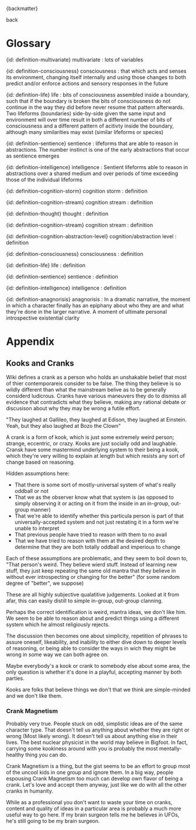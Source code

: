 {backmatter}

back

# Glossary

{id: definition-multivariate}
multivariate
: lots of variables

{id: definition-consciousness}
consciousness
: that which acts and senses its environment, changing itself internally and using those changes to both predict and/or enforce actions and sensory responses in the future


{id: definition-life}
life
: bits of consciousness assembled inside a boundary, such that if the boundary is broken the bits of consciousness do not continue in the way they did before never resume that pattern afterwards. Two lifeforms (boundaries) side-by-side given the same input and environment will over time result in both a different number of bits of consciousness and a different pattern of acitivty inside the boundary, although many similarities may exist (similar lifeforms or species)


{id: definition-sentience}
sentience
: lifeforms that are able to reason in abstractions. The number instinct is one of the early abstractions that occur as sentience emerges

{id: definition-intelligence}
intelligence
: Sentient lifeforms able to reason in abstractions over a shared medium and over periods of time exceeding those of the individual lifeforms

{id: definition-cognition-storm}
cognition storm
: definition

{id: definition-cognition-stream}
cognition stream
: definition

{id: definition-thought}
thought
: definition

{id: definition-cognition-stream}
cognition stream
: definition

{id: definition-cognition-abstraction-level}
cognition/abstraction level
: definition

{id: definition-consciousness}
consciousness
: definition

{id: definition-life}
life
: definition

{id: definition-sentience}
sentience
: definition

{id: definition-intelligence}
intelligence
: definition

{id: definition-anagnorisis}
anagnorisis
: In a dramatic narrative, the moment in which a character finally has an epiphany about who they are and what they're done in the larger narrative. A moment of ultimate personal introspective existential clarity


# Appendix

## Kooks and Cranks

Wiki defines a crank as a person who holds an unshakable belief that most of thier contemporareis consider to be false. The thing they believe is so wildly different than what the mainstream belive as to be generally considerd ludicrous. Cranks have various maneuvers they do to dismiss all evidence that contradicts what they believe, making any rational debate or discusison about why they may be wrong a futile effort.

"They laughed at Gallileo, they laughed at Edison, they laughed at Einstein. Yeah, but they also laughed at Bozo the Clown"

A crank is a form of kook, which is just some extremely weird person; strange, eccentric, or crazy. Kooks are just socially odd and laughable. Cransk have some mastermind underlying system to their being a kook, which they're very willing to explain at length but which resists any sort of change based on reasoning.

Hidden assumptions here:

- That there is some sort of mostly-universal system of what's really oddball or not
- That we as the observer know what that system is (as opposed to simply observing it or acting on it from the inside in an in-group, out-group manner)
- That we're able to identify whether this particula person is part of that universally-accepted system and not just restating it in a form we're unable to interpret
- That previous people have tried to reason with them to no avail
- That we have tried to reason with them at the desired depth to determine that they are both totally oddball and imperious to change

Each of these assumptions are problematic, and they seem to boil down to, "That person's weird. They believe wierd stuff. Instead of learning new stuff, they just keep repeating the same old mantra that they believe in without ever introspecting or changing for the better" (for some random degree of "better", we suppose)

These are all highly subjective qualatitive judgements. Looked at it from afar, this can easliy distill to simple in-group, out-group clanning.

Perhaps the correct identification is weird, mantra ideas, we don't like him. We seem to be able to reason about and predict things using a different system which he almost religiously rejects.

The discussion then becomes one about simplicity, repetition of phrases to assure oneself, likeability, and inability to either dive down to deeper levels of reasoning, or being able to consider the ways in wich they might be wrong in some way we can both agree on.

Maybe everybody's a kook or crank to somebody else about some area, the only question is whether it's done in a playful, accepting manner by both parties.

Kooks are folks that believe things we don't that we think are simple-minded and we don't like them.

### Crank Magnetism

Probably very true. People stuck on odd, simplistic ideas are of the same character type. That doesn't tell us anything about whether they are right or wrong (Most likely wrong). It doesn't tell us about anything else in their lives. The best nuclear physicist in the world may believe in Bigfoot. In fact, carrying some kookiness around with you is probably the most mentally-healthy thing you can do.

Crank Magnetism is a thing, but the gist seems to be an effort to group most of the uncool kids in one group and ignore them. In a big way, people espousing Crank Magnetism too much can develop own flavor of being a crank. Let's love and accept them anyway, just like we do with all the other cranks in humanity.

While as a professional you don't want to waste your time on cranks, content and quality of ideas in a particular area is probably a much more useful way to go here. If my brain surgeon tells me he believes in UFOs, he's still going to be my brain surgeon.

